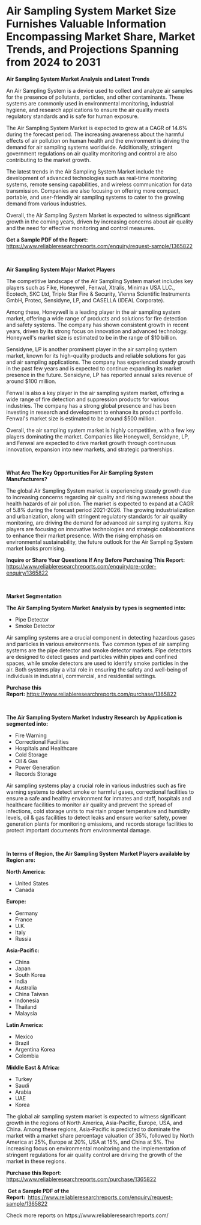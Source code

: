 <p><h1>Air Sampling System Market Size Furnishes Valuable Information Encompassing Market Share, Market Trends, and Projections Spanning from 2024 to 2031</h1></p><p><strong>Air Sampling System Market Analysis and Latest Trends</strong></p>
<p><p>An Air Sampling System is a device used to collect and analyze air samples for the presence of pollutants, particles, and other contaminants. These systems are commonly used in environmental monitoring, industrial hygiene, and research applications to ensure the air quality meets regulatory standards and is safe for human exposure.</p><p>The Air Sampling System Market is expected to grow at a CAGR of 14.6% during the forecast period. The increasing awareness about the harmful effects of air pollution on human health and the environment is driving the demand for air sampling systems worldwide. Additionally, stringent government regulations on air quality monitoring and control are also contributing to the market growth.</p><p>The latest trends in the Air Sampling System Market include the development of advanced technologies such as real-time monitoring systems, remote sensing capabilities, and wireless communication for data transmission. Companies are also focusing on offering more compact, portable, and user-friendly air sampling systems to cater to the growing demand from various industries.</p><p>Overall, the Air Sampling System Market is expected to witness significant growth in the coming years, driven by increasing concerns about air quality and the need for effective monitoring and control measures.</p></p>
<p><strong>Get a Sample PDF of the Report:&nbsp;</strong> <a href="https://www.reliableresearchreports.com/enquiry/request-sample/1365822">https://www.reliableresearchreports.com/enquiry/request-sample/1365822</a></p>
<p>&nbsp;</p>
<p><strong>Air Sampling System Major Market Players</strong></p>
<p><p>The competitive landscape of the Air Sampling System market includes key players such as Fike, Honeywell, Fenwal, Xtralis, Minimax USA LLC., Ecotech, SKC Ltd, Triple Star Fire & Security, Vienna Scientific Instruments GmbH, Protec, Sensidyne, LP, and CASELLA (IDEAL Corporate). </p><p>Among these, Honeywell is a leading player in the air sampling system market, offering a wide range of products and solutions for fire detection and safety systems. The company has shown consistent growth in recent years, driven by its strong focus on innovation and advanced technology. Honeywell's market size is estimated to be in the range of $10 billion.</p><p>Sensidyne, LP is another prominent player in the air sampling system market, known for its high-quality products and reliable solutions for gas and air sampling applications. The company has experienced steady growth in the past few years and is expected to continue expanding its market presence in the future. Sensidyne, LP has reported annual sales revenue of around $100 million.</p><p>Fenwal is also a key player in the air sampling system market, offering a wide range of fire detection and suppression products for various industries. The company has a strong global presence and has been investing in research and development to enhance its product portfolio. Fenwal's market size is estimated to be around $500 million.</p><p>Overall, the air sampling system market is highly competitive, with a few key players dominating the market. Companies like Honeywell, Sensidyne, LP, and Fenwal are expected to drive market growth through continuous innovation, expansion into new markets, and strategic partnerships.</p></p>
<p>&nbsp;</p>
<p><strong>What Are The Key Opportunities For Air Sampling System Manufacturers?</strong></p>
<p><p>The global Air Sampling System market is experiencing steady growth due to increasing concerns regarding air quality and rising awareness about the health hazards of air pollution. The market is expected to expand at a CAGR of 5.8% during the forecast period 2021-2026. The growing industrialization and urbanization, along with stringent regulatory standards for air quality monitoring, are driving the demand for advanced air sampling systems. Key players are focusing on innovative technologies and strategic collaborations to enhance their market presence. With the rising emphasis on environmental sustainability, the future outlook for the Air Sampling System market looks promising.</p></p>
<p><strong>Inquire or Share Your Questions If Any Before Purchasing This Report:</strong> <a href="https://www.reliableresearchreports.com/enquiry/pre-order-enquiry/1365822">https://www.reliableresearchreports.com/enquiry/pre-order-enquiry/1365822</a></p>
<p>&nbsp;</p>
<p><strong>Market Segmentation</strong></p>
<p><strong>The Air Sampling System Market Analysis by types is segmented into:</strong></p>
<p><ul><li>Pipe Detector</li><li>Smoke Detector</li></ul></p>
<p><p>Air sampling systems are a crucial component in detecting hazardous gases and particles in various environments. Two common types of air sampling systems are the pipe detector and smoke detector markets. Pipe detectors are designed to detect gases and particles within pipes and confined spaces, while smoke detectors are used to identify smoke particles in the air. Both systems play a vital role in ensuring the safety and well-being of individuals in industrial, commercial, and residential settings.</p></p>
<p><strong>Purchase this Report:&nbsp;</strong><a href="https://www.reliableresearchreports.com/purchase/1365822">https://www.reliableresearchreports.com/purchase/1365822</a></p>
<p>&nbsp;</p>
<p><strong>The Air Sampling System Market Industry Research by Application is segmented into:</strong></p>
<p><ul><li>Fire Warning</li><li>Correctional Facilities</li><li>Hospitals and Healthcare</li><li>Cold Storage</li><li>Oil & Gas</li><li>Power Generation</li><li>Records Storage</li></ul></p>
<p><p>Air sampling systems play a crucial role in various industries such as fire warning systems to detect smoke or harmful gases, correctional facilities to ensure a safe and healthy environment for inmates and staff, hospitals and healthcare facilities to monitor air quality and prevent the spread of infections, cold storage units to maintain proper temperature and humidity levels, oil & gas facilities to detect leaks and ensure worker safety, power generation plants for monitoring emissions, and records storage facilities to protect important documents from environmental damage.</p></p>
<p>&nbsp;</p>
<p><strong>In terms of Region, the Air Sampling System Market Players available by Region are:</strong></p>
<p>
    <p> <strong> North America: </strong>
        <ul>
            <li>United States</li>
            <li>Canada</li>
        </ul>
        </p> 
    <p> <strong> Europe: </strong>
        <ul>
            <li>Germany</li>
            <li>France</li>
            <li>U.K.</li>
            <li>Italy</li>
            <li>Russia</li>
        </ul>
        </p> 
    <p> <strong> Asia-Pacific: </strong>
        <ul>
            <li>China</li>
            <li>Japan</li>
            <li>South Korea</li>
            <li>India</li>
            <li>Australia</li>
            <li>China Taiwan</li>
            <li>Indonesia</li>
            <li>Thailand</li>
            <li>Malaysia</li>
        </ul>
        </p> 
    <p> <strong> Latin America: </strong>
        <ul>
            <li>Mexico</li>
            <li>Brazil</li>
            <li>Argentina Korea</li>
            <li>Colombia</li>
        </ul>
        </p> 
    <p> <strong> Middle East & Africa: </strong>
        <ul>
            <li>Turkey</li>
            <li>Saudi</li>
            <li>Arabia</li>
            <li>UAE</li>
            <li>Korea</li>
        </ul>
    </p>
    </p>
<p><p>The global air sampling system market is expected to witness significant growth in the regions of North America, Asia-Pacific, Europe, USA, and China. Among these regions, Asia-Pacific is predicted to dominate the market with a market share percentage valuation of 35%, followed by North America at 25%, Europe at 20%, USA at 15%, and China at 5%. The increasing focus on environmental monitoring and the implementation of stringent regulations for air quality control are driving the growth of the market in these regions.</p></p>
<p><strong>Purchase this Report: </strong><a href="https://www.reliableresearchreports.com/purchase/1365822">https://www.reliableresearchreports.com/purchase/1365822</a></p>
<p>&nbsp;<strong>Get a Sample PDF of the Report:&nbsp;&nbsp;</strong><a href="https://www.reliableresearchreports.com/enquiry/request-sample/1365822">https://www.reliableresearchreports.com/enquiry/request-sample/1365822</a></p>
<p><strong></strong></p>
<p>Check more reports on https://www.reliableresearchreports.com/</p>